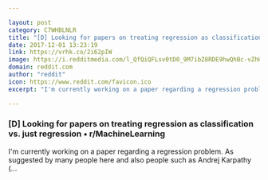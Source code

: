 ```yaml
---

layout: post
category: C7WHBLNLR
title: "[D] Looking for papers on treating regression as classification vs. just regression • r/MachineLearning"
date: 2017-12-01 13:23:19
link: https://vrhk.co/2i62pIW
image: https://i.redditmedia.com/l_QfQiQFLsv0tD0_9M7ibZ8RDE9hwQhBc-vZhH-8I54.jpg?w=320&s=8a002cfaa4fdc593babfe06999efabf7
domain: reddit.com
author: "reddit"
icon: https://www.reddit.com/favicon.ico
excerpt: "I'm currently working on a paper regarding a regression problem. As suggested by many people here and also people such as Andrej Karpathy (..."

---
```


### [D] Looking for papers on treating regression as classification vs. just regression • r/MachineLearning

I'm currently working on a paper regarding a regression problem. As suggested by many people here and also people such as Andrej Karpathy (...